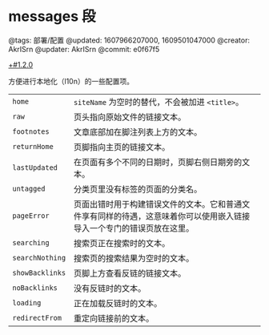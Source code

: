 # messages 段

@tags: 部署/配置
@updated: 1607966207000, 1609501047000
@creator: AkrISrn
@updater: AkrISrn
@commit: e0f67f5

[+#1.2.0](/snippets/version-when-last-update.md)

方便进行本地化（l10n）的一些配置项。

| | |
| - | - |
| `home` | `siteName` 为空时的替代，不会被加进 `<title>`。 |
| `raw` | 页头指向原始文件的链接文本。 |
| `footnotes` | 文章底部加在脚注列表上方的文本。 |
| `returnHome` | 页脚指向主页的链接文本。 |
| `lastUpdated` | 在页面有多个不同的日期时，页脚右侧日期旁的文本。 |
| `untagged` | 分类页里没有标签的页面的分类名。 |
| `pageError` | 页面出错时用于构建错误文件的文本。它和普通文件享有同样的待遇，这意味着你可以使用嵌入链接导入一个专门的错误页放在这里。 |
| `searching` | 搜索页正在搜索时的文本。 |
| `searchNothing` | 搜索页的搜索结果为空时的文本。 |
| `showBacklinks` | 页脚上方查看反链的链接文本。 |
| `noBacklinks` | 没有反链时的文本。 |
| `loading` | 正在加载反链时的文本。 |
| `redirectFrom` | 重定向链接前的文本。 |
